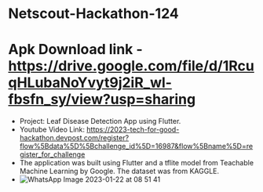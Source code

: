 # Netscout-Hackathon-124

# Apk Download link - https://drive.google.com/file/d/1RcuqHLubaNoYvyt9j2iR_wl-fbsfn_sy/view?usp=sharing 

- Project: Leaf Disease Detection App using Flutter.
- Youtube Video Link: https://2023-tech-for-good-hackathon.devpost.com/register?flow%5Bdata%5D%5Bchallenge_id%5D=16987&flow%5Bname%5D=register_for_challenge
- The application was built using Flutter and a tflite model from Teachable Machine Learning by Google. The dataset was from KAGGLE.
- ![WhatsApp Image 2023-01-22 at 08 51 41](https://user-images.githubusercontent.com/102908142/213900031-76131c4c-fae9-4211-a381-c2abff3dc76f.jpeg)
